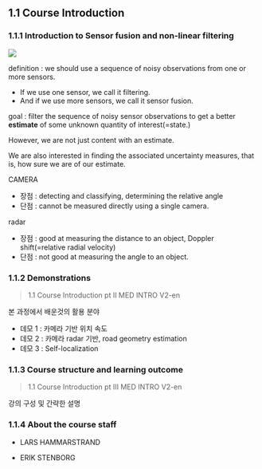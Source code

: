 ## 1.1 Course Introduction 

### 1.1.1 Introduction to Sensor fusion and non-linear filtering

![](https://i.imgur.com/BhzKURp.png)

definition : we should use a sequence of noisy observations from one or more sensors.
- If we use one sensor, we call it filtering.
- And if we use more sensors, we call it sensor fusion.

goal : filter the sequence of noisy sensor observations to get a better **estimate** of some unknown quantity of interest(=state.)

However, we are not just content with an estimate.

We are also interested in finding the associated uncertainty measures, that is, how sure we are of our estimate.

CAMERA 
- 장점 : detecting and classifying, determining the relative angle
- 단점 : cannot be measured directly using a single camera.

radar
- 장점 : good at measuring the distance to an object, Doppler shift(=relative radial velocity)
- 단점 : not good at measuring the angle to an object.



### 1.1.2 Demonstrations

> 1.1 Course Introduction pt II MED INTRO V2-en

본 과정에서 배운것의 활용 분야 

- 데모 1 : 카메라 기반 위치 속도 
- 데모 2 : 카메라 radar 기반, road geometry estimation 
- 데모 3 : Self-localization 


### 1.1.3 Course structure and learning outcome

> 1.1 Course Introduction pt III MED INTRO V2-en

강의 구성 및 간략한 설명 

### 1.1.4 About the course staff


- LARS HAMMARSTRAND

- ERIK STENBORG


